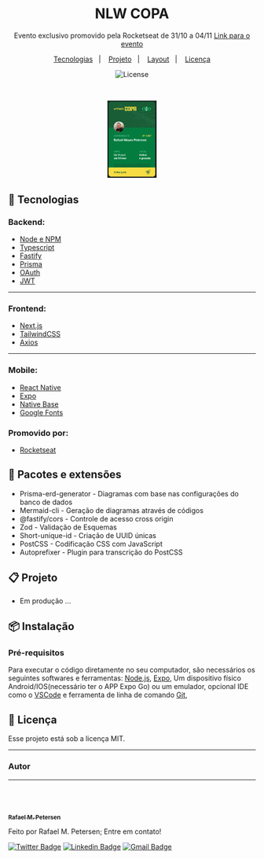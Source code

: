 <h1 align="center"> NLW COPA </h1>

<p align="center">
Evento exclusivo promovido pela Rocketseat de 31/10 a 04/11
<a href='https://nlw.rocketseat.com.br/convite/rafael-1287'>Link para o evento</a>
</p>

<p align="center">
  <a href="#rocket-tecnologias">Tecnologias</a>&nbsp;&nbsp;&nbsp;|&nbsp;&nbsp;&nbsp;
  <a href="#clipboard-projeto">Projeto</a>&nbsp;&nbsp;&nbsp;|&nbsp;&nbsp;&nbsp;
  <a href="#pencil-layout">Layout</a>&nbsp;&nbsp;&nbsp;|&nbsp;&nbsp;&nbsp;
  <a href="#memo-licença">Licença</a>
</p>

<p align="center">
  <img alt="License" src="https://img.shields.io/static/v1?label=license&message=MIT&color=49AA26&labelColor=000000">
</p>

<br>

<p align="center">
  <img alt="nlw-copa" src="./assets/screenshot.png" width="20%">
</p>

## :rocket: Tecnologias

### Backend:

- [Node e NPM](https://nodejs.org/)
- [Typescript](https://www.typescriptlang.org/)
- [Fastify](https://www.fastify.io/)
- [Prisma](https://www.prisma.io/)
- [OAuth]()
- [JWT]()

---

### Frontend:

- [Next.js](https://nextjs.org/)
- [TailwindCSS](https://tailwindcss.com/)
- [Axios](https://axios-http.com/ptbr/docs/intro)

---

### Mobile:

- [React Native](https://reactnative.dev/)
- [Expo](https://expo.dev/)
- [Native Base](https://nativebase.io/)
- [Google Fonts](https://fonts.google.com/)

### Promovido por:

- [Rocketseat](https://www.rocketseat.com.br/)

## :pencil: Pacotes e extensões

- Prisma-erd-generator - Diagramas com base nas configurações do banco de dados
- Mermaid-cli - Geração de diagramas através de códigos
- @fastify/cors - Controle de acesso cross origin
- Zod - Validação de Esquemas
- Short-unique-id - Criação de UUID únicas
- PostCSS - Codificação CSS com JavaScript
- Autoprefixer - Plugin para transcrição do PostCSS

## :clipboard: Projeto

- Em produção ...

## :package: Instalação

### Pré-requisitos

Para executar o código diretamente no seu computador, são necessários os seguintes softwares e ferramentas: [Node.js](https://nodejs.org/en/), [Expo](https://expo.io/), Um dispositivo físico Android/IOS(necessário ter o APP Expo Go) ou um emulador, opcional IDE como o [VSCode](https://code.visualstudio.com/) e ferramenta de linha de comando [Git](https://git-scm.com/),

<!-- ```
# Clone ou baixe este repositório.

$ git clone https://github.com/rmpetersen86/...

# Acesse o diretório onde o repositório foi clonado ou baixado
#Caso tenha sido baixado, descompacte o arquivo e acesse o diretório

$ cd ...

# Instale as dependências
$ npm install
$ npm prisma generate

# Execute aplicação
$ npm ...


``` -->

## :memo: Licença

Esse projeto está sob a licença MIT.

---

### Autor

---

<a href="https://www.linkedin.com/in/rafael-petersen-ab827a14a/">
 <img style="border-radius: 50px;" src="https://github.com/rmpetersen86.png?size=100" width="100px" alt=""/>
 <p align="center">
</p>
 <br />
 <sub><b>Rafael M. Petersen</b></sub></a> <!-- <a href="https://www.linkedin.com/in/rafael-petersen-ab827a14a/" title="RMPetersen"></a> -->

Feito por Rafael M. Petersen; Entre em contato!

[![Twitter Badge](https://img.shields.io/badge/-@rafaelpetersen1-1ca0f1?style=flat-square&labelColor=1ca0f1&logo=twitter&logoColor=white&link=https://twitter.com/rafaelpetersen1)](https://twitter.com/rafaelpetersen1)
[![Linkedin Badge](https://img.shields.io/badge/-Rafael-blue?style=flat-square&logo=Linkedin&logoColor=white&link=www.linkedin.com/in/rafael-petersen-ab827a14a)](www.linkedin.com/in/rafael-petersen-ab827a14a)
[![Gmail Badge](https://img.shields.io/badge/-rafael.petersen86@gmail.com-c14438?style=flat-square&logo=Gmail&logoColor=white&link=mailto:rafael.petersen86@gmail.com)](mailto:rafael.petersen86@gmail.com)
